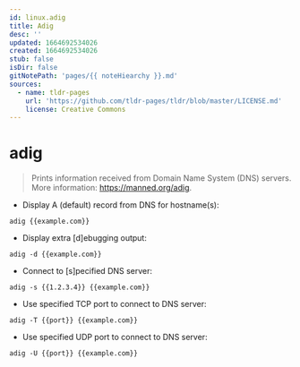 ```yaml
---
id: linux.adig
title: Adig
desc: ''
updated: 1664692534026
created: 1664692534026
stub: false
isDir: false
gitNotePath: 'pages/{{ noteHiearchy }}.md'
sources:
  - name: tldr-pages
    url: 'https://github.com/tldr-pages/tldr/blob/master/LICENSE.md'
    license: Creative Commons
---
```

# adig

> Prints information received from Domain Name System (DNS) servers.
> More information: <https://manned.org/adig>.

- Display A (default) record from DNS for hostname(s):

`adig {{example.com}}`

- Display extra [d]ebugging output:

`adig -d {{example.com}}`

- Connect to [s]pecified DNS server:

`adig -s {{1.2.3.4}} {{example.com}}`

- Use specified TCP port to connect to DNS server:

`adig -T {{port}} {{example.com}}`

- Use specified UDP port to connect to DNS server:

`adig -U {{port}} {{example.com}}`

